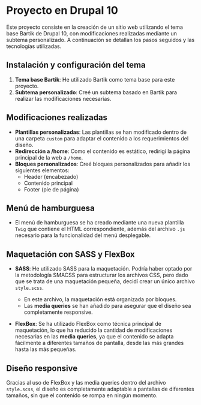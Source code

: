 # Proyecto en Drupal 10

Este proyecto consiste en la creación de un sitio web utilizando el tema base Bartik de Drupal 10, con modificaciones realizadas mediante un subtema personalizado. A continuación se detallan los pasos seguidos y las tecnologías utilizadas.

## Instalación y configuración del tema

1. **Tema base Bartik**: He utilizado Bartik como tema base para este proyecto.
2. **Subtema personalizado**: Creé un subtema basado en Bartik para realizar las modificaciones necesarias.

## Modificaciones realizadas

- **Plantillas personalizadas**: Las plantillas se han modificado dentro de una carpeta `custom` para adaptar el contenido a los requerimientos del diseño.
- **Redirección a /home**: Como el contenido es estático, redirigí la página principal de la web a `/home`.
- **Bloques personalizados**: Creé bloques personalizados para añadir los siguientes elementos:
  - Header (encabezado)
  - Contenido principal
  - Footer (pie de página)

## Menú de hamburguesa

- El menú de hamburguesa se ha creado mediante una nueva plantilla `Twig` que contiene el HTML correspondiente, además del archivo `.js` necesario para la funcionalidad del menú desplegable.

## Maquetación con SASS y FlexBox

- **SASS**: He utilizado SASS para la maquetación. Podría haber optado por la metodología SMACSS para estructurar los archivos CSS, pero dado que se trata de una maquetación pequeña, decidí crear un único archivo `style.scss`.
  - En este archivo, la maquetación está organizada por bloques.
  - Las **media queries** se han añadido para asegurar que el diseño sea completamente responsive.
  
- **FlexBox**: Se ha utilizado FlexBox como técnica principal de maquetación, lo que ha reducido la cantidad de modificaciones necesarias en las **media queries**, ya que el contenido se adapta fácilmente a diferentes tamaños de pantalla, desde las más grandes hasta las más pequeñas.

## Diseño responsive

Gracias al uso de FlexBox y las media queries dentro del archivo `style.scss`, el diseño es completamente adaptable a pantallas de diferentes tamaños, sin que el contenido se rompa en ningún momento.
